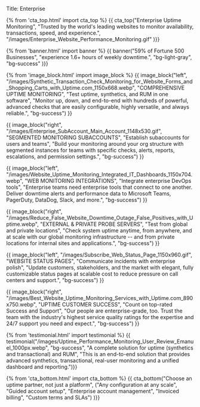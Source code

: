 Title: Enterprise

{% from 'cta_top.html' import cta_top %} 
{{ cta_top("Enterprise Uptime Monitoring",
  "Trusted by the world's leading websites to monitor availability, transactions, speed, and experience.",
  "/images/Enterprise_Website_Performance_Monitoring.gif"
)}}


{% from 'banner.html' import banner %} 
{{ banner("<span class='text-success'>59%</span> of Fortune 500 Businesses",
  "experience 1.6+ hours of weekly downtime.",
  "bg-light-gray",
  "bg-success"
)}}


{% from 'image_block.html' import image_block %}
{{ image_block("left", "/images/Synthetic_Transaction_Check_Monitoring_for_Website_Forms_and_Shopping_Carts_with_Uptime.com_1150x668.webp",
"COMPREHENSIVE UPTIME MONITORING",
"Test uptime, synthetics, and RUM in one software",
"Monitor up, down, and end-to-end with hundreds of powerful, advanced checks that are easily configurable, highly versatile, and always reliable.",
"bg-success") }}

{{ image_block("right", "/images/Enterprise_SubAccount_Main_Account_1148x530.gif",
"SEGMENTED MONITORING SUBACCOUNTS",
"Establish subaccounts for users and teams",
"Build your monitoring around your org structure with segmented instances for teams with specific checks, alerts, reports, escalations, and permission settings.",
"bg-success") }}

{{ image_block("left", "/images/Website_Uptime_Monitoring_Integrated_IT_Dashboards_1150x704.webp",
"WEB MONITORING INTEGRATIONS",
"Integrate enterprise DevOps tools",
"Enterprise teams need enterprise tools that connect to one another. Deliver downtime alerts and performance data to Microsoft Teams, PagerDuty, DataDog, Slack, and more.",
"bg-success") }}

{{ image_block("right", "/images/Reduce_False_Website_Downtime_Outage_False_Positives_with_Uptime.webp",
"EXTERNAL & PRIVATE PROBE SERVERS",
"Test from global and private locations",
"Check system uptime anytime, from anywhere, and at scale with our global monitoring infrastructure -- and from private locations for internal sites and applications.",
"bg-success") }}

{{ image_block("left", "/images/Subscribe_Web_Status_Page_1150x960.gif",
"WEBSITE STATUS PAGES",
"Communicate incidents with enterprise polish",
"Update customers, stakeholders, and the market with elegant, fully customizable status pages at scalable cost to reduce pressure on call centers and support.",
"bg-success") }}

{{ image_block("right", "/images/Best_Website_Uptime_Monitoring_Services_with_Uptime.com_890x750.webp",
"UPTIME CUSTOMER SUCCESS",
"Count on top-rated Success and Support",
"Our people are enterprise-grade, too. Trust the team with the industry's highest service quality ratings for the expertise and 24/7 support you need and expect.",
"bg-success") }}


{% from 'testimonial.html' import testimonial %}
{{ testimonial("/images/Uptime_Performance_Monitoring_User_Review_Emanuel_1000px.webp",
  "bg-success",
  "A complete solution for uptime (synthetics and transactional) and RUM",
  "This is an end-to-end solution that provides advanced synthetics, transactional, real-user monitoring and a unified dashboard and reporting.")}}


{% from 'cta_bottom.html' import cta_bottom %} 
{{ cta_bottom("Choose an uptime partner, not just a platform",
  ("Any configuration at any scale", 
  "Guided account setup",
  "Enterprise account management",
  "Invoiced billing",
  "Custom terms and SLAs")
  )}}
